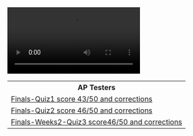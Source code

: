 <div id="video_wrapper">
  <video autoplay loop>
    <source src="https://drive.google.com/uc?export=view&id=1VtQKnX2G4SAtIn-J8Y7w5Jb1MN09LAkv" type="video/mp4">
  </video>
</div>

<table>
   <tr>
    <th>AP Testers</th>
   </tr>
   
   <tr>
    <td><a href="https://github.com/TianbinLiu/Tianbin-Github/wiki/AP-Testers#finals-quiz1-score4350-and-corrections">Finals-Quiz1 score 43/50 and corrections</a></td>
   </tr>

  
   <tr>
    <td><a href="https://github.com/TianbinLiu/Tianbin-Github/wiki/AP-Testers#finals-quiz2-score4650-and-corrections">Finals-Quiz2 score 46/50 and corrections</a></td>
   </tr>
  
   <tr>
    <td><a href="https://github.com/TianbinLiu/TianbinLiu.github.io/wiki/AP-Testers#q8-algorithm-to-select-two-students-from-thirty">Finals-Weeks2-Quiz3 score46/50 and corrections</a></td>
   </tr>
